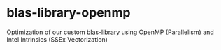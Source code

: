 # blas-library-openmp
Optimization of our custom [blas-library](github.com/hughnatt/blas-library) using OpenMP (Parallelism) and Intel Intrinsics (SSEx Vectorization)

